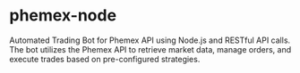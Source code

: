 # phemex-node
Automated Trading Bot for Phemex API using Node.js and RESTful API calls. The bot utilizes the Phemex API to retrieve market data, manage orders, and execute trades based on pre-configured strategies.
